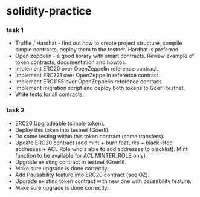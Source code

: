 # solidity-practice

### task 1

- Truffle / Hardhat - find out how to create project structure, compile simple contracts, deploy them to the testnet. Hardhat is preferred. 
- Open zeppelin - a good library with smart contracts. Review example of token contracts, documentation and howtos. 
- Implement ERC20 over OpenZeppelin reference contract.
- Implement ERC721 over OpenZeppelin reference contract.
- Implement ERC1155 over OpenZeppelin reference contract.
- Implement migration script and deploy both tokens to Goerli testnet.
- Write tests for all contracts.

### task 2

- ERC20 Upgradeable (simple token).
- Deploy this token into testnet (Goerli).
- Do some testing within this token contract (some transfers).
- Update ERC20 contract (add mint + burn features + blacklisted addresses + ACL Role who's able to add addresses to blacklist). Mint function to be available for ACL MINTER_ROLE only).
- Upgrade existing contract in testnet (Goerli).
- Make sure upgrade is done correctly.
- Add Pausability feature into ERC20 contract (see OZ).
- Upgrade existing token contract with new one with pausability feature.
- Make sure upgrade is done correctly.
